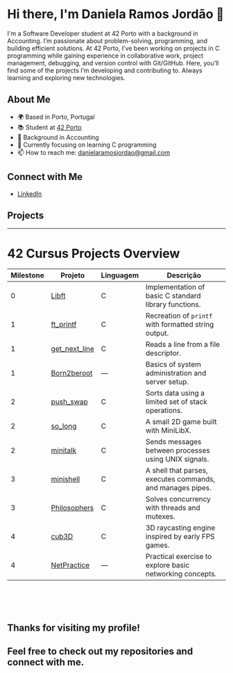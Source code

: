 # Hi there, I'm Daniela Ramos Jordão 👋

I'm a Software Developer student at 42 Porto with a background in Accounting. I’m passionate about problem-solving, programming, and building efficient solutions.
At 42 Porto, I’ve been working on projects in C programming while gaining experience in collaborative work, project management, debugging, and version control with Git/GitHub.
Here, you’ll find some of the projects I’m developing and contributing to. Always learning and exploring new technologies. 

## About Me

- 🌍 Based in Porto, Portugal
- 📚 Student at [42 Porto](https://www.42porto.com)
- 💼 Background in Accounting
- 🌱 Currently focusing on learning C programming
- 📫 How to reach me: [danielaramosjordao@gmail.com](mailto:danielaramosjordao@gmail.com)
  
## Connect with Me

- [LinkedIn](https://linkedin.com/in/daniela-ramos-jordao/)

## Projects

---

# 42 Cursus Projects Overview

| Milestone | Projeto                                      | Linguagem | Descrição                                                      |
|-----------|---------------------------------------------|-----------|----------------------------------------------------------------|
| 0         | [Libft](https://github.com/danielarjordao/Libft.git)         | C         | Implementation of basic C standard library functions.          |
| 1         | [ft_printf](https://github.com/danielarjordao/ft_printf.git)     | C         | Recreation of `printf` with formatted string output.           |
| 1         | [get_next_line](https://github.com/danielarjordao/get_next_line.git) | C         | Reads a line from a file descriptor.                            |
| 1         | [Born2beroot](https://github.com/danielarjordao/Born2beroot.git)   | —         | Basics of system administration and server setup.              |
| 2         | [push_swap](https://github.com/danielarjordao/push_swap.git)     | C         | Sorts data using a limited set of stack operations.             |
| 2         | [so_long](https://github.com/danielarjordao/so_long)       | C         | A small 2D game built with MiniLibX.                            |
| 2         | [minitalk](https://github.com/danielarjordao/minitalk)      | C         | Sends messages between processes using UNIX signals.           |
| 3         | [minishell](https://github.com/danielarjordao/minishell)     | C         | A shell that parses, executes commands, and manages pipes.      |
| 3         | [Philosophers](https://github.com/danielarjordao/Philosophers)  | C         | Solves concurrency with threads and mutexes.                    |
| 4         | [cub3D](https://github.com/danielarjordao/cub3D)         | C         | 3D raycasting engine inspired by early FPS games.               |
| 4         | [NetPractice](git@github.com:danielarjordao/NetPractice.git)   | —        | Practical exercise to explore basic networking concepts.        |

<br><br><br>

## Thanks for visiting my profile! 
## Feel free to check out my repositories and connect with me.
